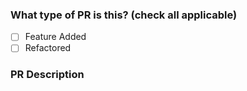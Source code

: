 ### What type of PR is this? (check all applicable)
<!-- Remove space inside [ ] & write x to mark the checkbox below-->
- [ ] Feature Added
- [ ] Refactored

### PR Description